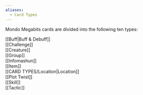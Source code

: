 ```yaml
---
aliases:
  - Card Types
---
```

Mondo Megabits cards are divided into the following ten types:

[[Buff|Buff & Debuff]]  
[[Challenge]]  
[[Creature]]  
[[Group]]  
[[Infomashun]]  
[[Item]]  
[[CARD TYPES/Location|Location]]  
[[Plot Twist]]  
[[Skill]]  
[[Tactic]]  


